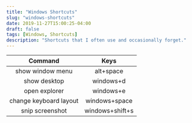 ```yaml
---
title: "Windows Shortcuts"
slug: "windows-shortcuts"
date: 2019-11-27T15:00:25-04:00
draft: false
tags: [Windows, Shortcuts]
description: "Shortcuts that I often use and occasionally forget."
---
```


| Command | Keys |
| :---: | :---: |
| show window menu | alt+space |
| show desktop | windows+d |
| open explorer | windows+e |
| change keyboard layout | windows+space |
| snip screenshot | windows+shift+s |
